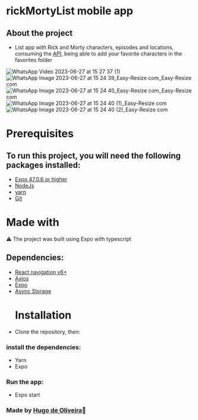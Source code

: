 ﻿# rickMortyList mobile app
 ## About the project
 + List app with Rick and Morty characters, episodes and locations, consuming the [API](https://rickandmortyapi.com/), being able to add your favorite characters in the favorites folder
 
  ![WhatsApp Video 2023-06-27 at 15 27 37 (1)](https://github.com/Hugootz/rickMortyList/assets/88740327/ec759910-707a-42fa-a952-c1d5490d95f0) ![WhatsApp Image 2023-06-27 at 15 24 39_Easy-Resize com_Easy-Resize com](https://github.com/Hugootz/rickMortyList/assets/88740327/85cf75d1-4b0a-494c-a3c0-98904edbe6ff)
![WhatsApp Image 2023-06-27 at 15 24 40_Easy-Resize com_Easy-Resize com](https://github.com/Hugootz/rickMortyList/assets/88740327/8ce57147-d171-414f-8a50-4200d9fc383c)
![WhatsApp Image 2023-06-27 at 15 24 40 (1)_Easy-Resize com](https://github.com/Hugootz/rickMortyList/assets/88740327/332515d5-7779-4d26-9a38-5e8586bc97d0)
![WhatsApp Image 2023-06-27 at 15 24 40 (2)_Easy-Resize com](https://github.com/Hugootz/rickMortyList/assets/88740327/6be2238d-812c-478f-85b6-989c2fd84891)

# Prerequisites
## To run this project, you will need the following packages installed:
+ [Expo 47.0.6 or higher](https://docs.expo.dev/?utm_source=google&utm_medium=cpc&utm_content=search&gclid=CjwKCAjwkeqkBhAnEiwA5U-uM98lpFqiIwow6phSojoFMHf_oRBuFg448MG44wkfiYl77LxCnBC59RoCK5oQAvD_BwE)
+ [NodeJs](https://nodejs.org/en/download)
+ [yarn](https://classic.yarnpkg.com/lang/en/docs/install/#windows-stable)
+ [Git](https://git-scm.com/)
# Made with
⚠️ The project was built using Expo with typescript
## Dependencies:
+ [React navigation v6+](https://reactnavigation.org/docs/tab-based-navigation)
+ [Axios](https://axios-http.com/ptbr/docs/intro)
+ [Expo](https://docs.expo.dev/?utm_source=google&utm_medium=cpc&utm_content=search&gclid=CjwKCAjwkeqkBhAnEiwA5U-uM98lpFqiIwow6phSojoFMHf_oRBuFg448MG44wkfiYl77LxCnBC59RoCK5oQAvD_BwE)
+ [Async Storage](https://react-native-async-storage.github.io/async-storage/docs/usage/)
   # Installation
 + Clone the repository, then:
### install the dependencies:
+ Yarn
+ Expo
 ### Run the app:
 + Expo start

### Made by [Hugo de Oliveira](https://github.com/Hugootz)🤙 

